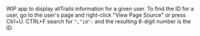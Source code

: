 WIP app to display allTrails information for a given user.
To find the ID for a user, go to the user's page and right-click "View Page Source" or press Ctrl+U. CTRL+F search for `","id":` and the resulting 8-digit number is the ID.